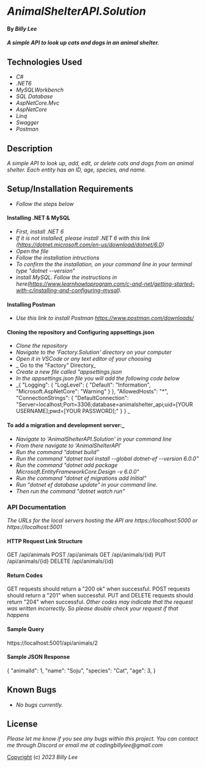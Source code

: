 # _AnimalShelterAPI.Solution_

#### By _**Billy Lee**_

#### _A simple API to look up cats and dogs in an animal shelter._

## Technologies Used

* _C#_
* _.NET6_
* _MySQLWorkbench_
* _SQL Database_
* _AspNetCore.Mvc_
* _AspNetCore_
* _Linq_
* _Swagger_
* _Postman_

## Description

_A simple API to look up, add, edit, or delete cats and dogs from an animal shelter. Each entity has an ID, age, species, and name._

## Setup/Installation Requirements
* _Follow the steps below_

#### Installing .NET & MySQL
* _First, install .NET 6_
* _If it is not installed, please install .NET 6 with this link (https://dotnet.microsoft.com/en-us/download/dotnet/6.0)_
* _Open the file_
* _Follow the installation intructions_
* _To confirm the the installation, on your command line in your terminal type "dotnet --version"_
* _install MySQL. Follow the instructions in here(https://www.learnhowtoprogram.com/c-and-net/getting-started-with-c/installing-and-configuring-mysql)._

#### Installing Postman
* _Use this link to install Postman https://www.postman.com/downloads/_

#### Cloning the repository and Configuring appsettings.json
* _Clone the repository_
* _Navigate to the 'Factory.Solution' directory on your computer_
* _Open it in VSCode or any text editor of your choosing_
* _ Go to the "Factory" Directory_
* _Create a new file called "appsettings.json_
* _In the appsettings.json file you will add the following code below_
* _{
  "Logging": {
    "LogLevel": {
      "Default": "Information",
      "Microsoft.AspNetCore": "Warning"
    }
  },
  "AllowedHosts": "*",
  "ConnectionStrings": {
    "DefaultConnection": "Server=localhost;Port=3306;database=animalshelter_api;uid=[YOUR USERNAME];pwd=[YOUR PASSWORD];"
  }
}
_


#### To add a migration and development server:_
* _Navigate to 'AnimalShelterAPI.Solution' in your command line_
* _From there navigate to 'AnimalShelterAPI'_
* _Run the command "dotnet build"_
* _Run the command "dotnet tool install --global dotnet-ef --version 6.0.0"_
* _Run the command "dotnet add package Microsoft.EntityFrameworkCore.Design -v 6.0.0"_
* _Run the command "dotnet ef migrations add Initial"_
* _Run "dotnet ef database update" in your command line._
* _Then run the command "dotnet watch run"_


### API Documentation

 _The URLs for the local servers hosting the API are https://localhost:5000 or https://localhost:5001_

#### HTTP Request Link Structure

GET /api/animals
POST /api/animals
GET /api/animals/{id}
PUT /api/animals/{id}
DELETE /api/animals/{id}

#### Return Codes
GET requests should return a "200 ok" when successful.
POST requests should return a "201" when successful.
PUT and DELETE requests should return "204" when successful.
_Other codes may indicate that the request was written incorrectly. So please double check your request if that happens_

#### Sample Query
https://localhost:5001/api/animals/2

#### Sample JSON Response

{
  "animalId": 1,
  "name": "Soju",
  "species": "Cat",
  "age": 3,
}


## Known Bugs

* _No bugs currently._


## License

_Please let me know if you see any bugs within this project. You can contact me through Discord or email me at codingbillylee@gmail.com_

[Copyright](https://opensource.org/licenses/MIT) (c) _2023_ _Billy Lee_
